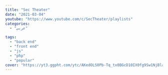 ```yaml
---
title: "Sec Theater"
date: "2021-03-04"
youtube: "https://www.youtube.com/c/SecTheater/playlists"
categories:
  - "عربي"

tags:
  - "back end"
  - "front end"
  - "js"
  - "php"
  - "popular"
cover: "https://yt3.ggpht.com/ytc/AKedOLS0Pb-Tq_tx0BGcD10IX0fg9Sw1NjBla_BznFXzbw=s88-c-k-c0x00ffffff-no-rj"
---
```

